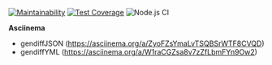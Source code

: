 [![Maintainability](https://api.codeclimate.com/v1/badges/148870232cecfcf4962e/maintainability)](https://codeclimate.com/github/Johnny32id/frontend-project-lvl2/maintainability)
[![Test Coverage](https://api.codeclimate.com/v1/badges/148870232cecfcf4962e/test_coverage)](https://codeclimate.com/github/Johnny32id/frontend-project-lvl2/test_coverage)
![Node.js CI](https://github.com/Johnny32id/frontend-project-lvl2/workflows/Node.js%20CI/badge.svg)

**Asciinema**
* gendiffJSON (https://asciinema.org/a/ZyoFZsYmaLvTSQBSrWTF8CVQD)
* gendiffYML (https://asciinema.org/a/W1raCGZsa8v7zZfLbmFYn9Ow2)